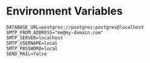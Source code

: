 # Environment Variables

```
DATABASE_URL=postgres://postgres:postgres@localhost
SMTP_FROM_ADDRESS="me@my-domain.com"
SMTP_SERVER=localhost
SMTP_USERNAME=local
SMTP_PASSWORD=local
SEND_MAIL=false
```